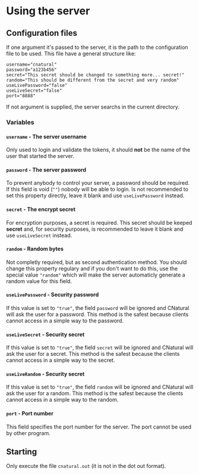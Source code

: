 # Using the server #

## Configuration files ##

If one argument it's passed to the server, it is the path to the configuration
file to be used. This file have a general structure like:

	username="cnatural"
	password="a123b456"
	secret="This secret should be changed to something more... secret!"
	random="This should be different from the secret and very random"
	useLivePassword="false"
	useLiveSecret="false"
	port="8888"

If not argument is supplied, the server searchs in the current directory.

### Variables ###

#### `username` - The server username ####

Only used to login and validate the tokens, it should **not** be the name of
the user that started the server.

#### `password` - The server password ####

To prevent anybody to control your server, a password should be required. If
this field is void (`""`) nobody will be able to login. Is not recommended
to set this property directly, leave it blank and use `useLivePassword`
instead.

#### `secret` - The encrypt secret ####

For encryption purposes, a secret is required. This secret should be keeped
**secret** and, for security purposes, is recommended to leave it blank and
use `useLiveSecret` instead.

#### `random` - Random bytes ####

Not completly required, but as second authentication method. You should
change this property regulary and if you don't want to do this, use the
special value `"random"` which will make the server automaticly generate a
random value for this field.

#### `useLivePassword` - Security password ####

If this value is set to `"true"`, the field `password` will be ignored and
CNatural will ask the user for a password. This method is the safest because
clients cannot access in a simple way to the password.

#### `useLiveSecret` - Security secret ####

If this value is set to `"true"`, the field `secret` will be ignored and
CNatural will ask the user for a secret. This method is the safest because the
clients cannot access in a simple way to the secret.

#### `useLiveRandom` - Security secret ####

If this value is set to `"true"`, the field `random` will be ignored and
CNatural will ask the user for a random. This method is the safest because the
clients cannot access in a simple way to the random.

#### `port` - Port number ####

This field specifies the port number for the server. The port cannot be used
by other program.

## Starting ##

Only execute the file `cnatural.out` (it is not in the dot out format).
